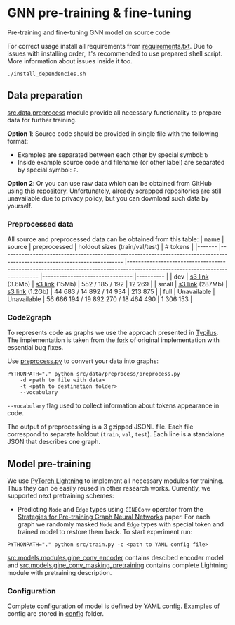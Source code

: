 # GNN pre-training & fine-tuning
Pre-training and fine-tuning GNN model on source code 

For correct usage install all requirements from [requirements.txt](requirements.txt).
Due to issues with installing order, it's recommended to use prepared shell script.
More information about issues inside it too.
```shell
./install_dependencies.sh
```

## Data preparation

[src.data.preprocess](src/data/preprocess) module provide all necessary functionality to prepare data for further training.

**Option 1**: Source code should be provided in single file with the following format:
- Examples are separated between each other by special symbol: `␢`
- Inside example source code and filename (or other label) are separated by special symbol: `₣`.

**Option 2**: Or you can use raw data which can be obtained from GitHub using this [repository](https://github.com/BarracudaPff/FLCC-Dataset-Description). Unfortunately, already scrapped repositories are still unavailable due to privacy policy, but you can download such data by yourself.

### Preprocessed data

All source and preprocessed data can be obtained from this table:
| name  	| source                                                                                                                  	| preprocessed                                                                                                               	| holdout sizes (train/val/test) 	| # tokens 	|
|-------	|-------------------------------------------------------------------------------------------------------------------------	|----------------------------------------------------------------------------------------------------------------------------	|--------------------------------	|----------	|
| dev   	| [s3 link](https://s3.eu-west-1.amazonaws.com/datasets.ml.labs.aws.intellij.net/gnn_pretraining/dev/dev.txt) (3.6Mb)     	| [s3 link](https://s3.eu-west-1.amazonaws.com/datasets.ml.labs.aws.intellij.net/gnn_pretraining/dev/dev.tar.gz) (15Mb)      	| 552 / 185 / 192                    	| 12 269    	|
| small 	| [s3 link](https://s3.eu-west-1.amazonaws.com/datasets.ml.labs.aws.intellij.net/gnn_pretraining/small/small.txt) (287Mb) 	| [s3 link](https://s3.eu-west-1.amazonaws.com/datasets.ml.labs.aws.intellij.net/gnn_pretraining/small/small.tar.gz) (1.2Gb) 	| 44 683 / 14 892 / 14 934              	| 213 875   	|
| full  	| Unavailable   | Unavailable   | 56 666 194 / 19 892 270 / 18 464 490              	| 1 306 153   |

### Code2graph

To represents code as graphs we use the approach presented in [Typilus](https://arxiv.org/abs/2004.10657).
The implementation is taken from the [fork](https://github.com/JetBrains-Research/typilus)
of original implementation with essential bug fixes.

Use [preprocess.py](src/data/preprocess/preprocess.py) to convert your data into graphs:
```shell
PYTHONPATH="." python src/data/preprocess/preprocess.py
    -d <path to file with data>
    -t <path to destination folder>
    --vocabulary
```
`--vocabulary` flag used to collect information about tokens appearance in code.

The output of preprocessing is a 3 gzipped JSONL file. Each file correspond to separate holdout (`train`, `val`, `test`). Each line is a standalone JSON that describes one graph.

## Model pre-training

We use [PyTorch Lightning](https://www.pytorchlightning.ai) to implement all necessary modules for training. Thus they can be easily reused in other research works. Currently, we supported next pretraining schemes:
- Predicting `Node` and `Edge` types using `GINEConv` operator from the [Strategies for Pre-training Graph Neural Networks](https://arxiv.org/abs/1905.12265) paper. For each graph we randomly masked `Node` and `Edge` types with special token and trained model to restore them back. To start experiment run:
```shell
PYTHONPATH="." python src/train.py -c <path to YAML config file> 
```
[src.models.modules.gine_conv_encoder](./src/models/modules/gine_conv_encoder.py) contains descibed encoder model and [src.models.gine_conv_masking_pretraining](./src/models/gine_conv_masking_pretraining.py) contains complete Lightning module with pretraining description.

### Configuration

Complete configuration of model is defined by YAML config. Examples of config are stored in [config](./configs) folder.
